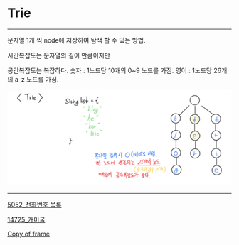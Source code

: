 # Trie

---

문자열 1개 씩 node에 저장하여 탐색 할 수 있는 방법.

시간복잡도는 문자열의 길이 만큼이지만

공간복잡도는 복잡하다.
  숫자 :  1노드당 10개의 0~9 노드를 가짐.
  영어 :  1노드당 26개의 a_z 노드를 가짐.

![Trie%2016d2c91250ab4012830d774891351551/Trie.png](Trie%2016d2c91250ab4012830d774891351551/Trie.png)

---

[5052_전화번호 목록](Trie%2016d2c91250ab4012830d774891351551/5052_%E1%84%8C%E1%85%A5%E1%86%AB%E1%84%92%E1%85%AA%E1%84%87%E1%85%A5%E1%86%AB%E1%84%92%E1%85%A9%20%E1%84%86%E1%85%A9%E1%86%A8%E1%84%85%E1%85%A9%E1%86%A8%207711ac833e69480c907ec3b55113a220.md)

[14725_개미굴](Trie%2016d2c91250ab4012830d774891351551/14725_%E1%84%80%E1%85%A2%E1%84%86%E1%85%B5%E1%84%80%E1%85%AE%E1%86%AF%20b63adb963db04152851ed211898fcfa8.md)

[Copy of frame](Trie%2016d2c91250ab4012830d774891351551/Copy%20of%20frame%20f556bf1507524665a20ada85c4014d27.md)